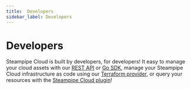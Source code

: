 ```yaml
---
title:  Developers
sidebar_label: Developers
---
```


# Developers

Steampipe Cloud is built by developers, for developers! It easy to manage your cloud assets with our [REST API](docs/cloud/develop/api) or [Go SDK](docs/cloud/develop/gosdk), manage your Steampipe Cloud infrastructure as code using our [Terraform provider](docs/cloud/develop/terraform), or query your resources with the [Steampipe Cloud plugin](docs/cloud/develop/plugin)!